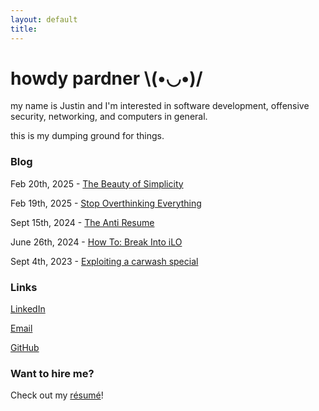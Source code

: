 ```yaml
---
layout: default
title:
---
```



# howdy pardner \\(•◡•)/

my name is Justin and I'm interested in software development, offensive security, networking, and computers in general.

this is my dumping ground for things.
<br/>

### Blog

Feb 20th, 2025 - [The Beauty of Simplicity](blog/simplicity)

Feb 19th, 2025 - [Stop Overthinking Everything](/blog/stop-overthinking-everything)

Sept 15th, 2024 - [The Anti Resume](/blog/the-anti-resume)

June 26th, 2024 - [How To: Break Into iLO](/blog/how-to-break-into-ilo)

Sept 4th, 2023 - [Exploiting a carwash special](blog/carwash)
<br/>

### Links

[LinkedIn](https://www.linkedin.com/in/justin-sautter/)

[Email](mailto:me@justinsautter.zip)

[GitHub](https://github.com/justinsautter/)
<br/>

### Want to hire me?

Check out my [résumé](/resume.pdf)!